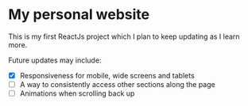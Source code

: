 # My personal website

This is my first ReactJs project which I plan to keep updating as I learn more.

Future updates may include:

- [x] Responsiveness for mobile, wide screens and tablets
- [ ] A way to consistently access other sections along the page
- [ ] Animations when scrolling back up
